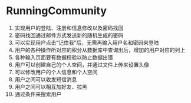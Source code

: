 # RunningCommunity
1)	实现用户的登陆、注册和信息修改以及密码找回
2)	密码找回通过邮件方式发送新的随机生成的密码
3)	可以实现用户点击“记住我”后，无需再输入用户名和密码来登陆
4)	用户的各种操作所对应的积分从数据库中查询出后，增加的用户对应的列上
5)	各种输入页面要有数据校验以防止数据出错
6)	用户可以创建自己的个人空间，并通过文件上传来设置头像
7)	可以修改用户的个人信息和个人空间
8)	用户之间可以收发短信消息
9)	用户之间可以相互加好友、拉黑
10)	通过条件来搜索用户
